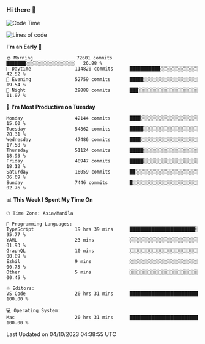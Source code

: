 ### Hi there 👋

<!--START_SECTION:waka-->
![Code Time](http://img.shields.io/badge/Code%20Time-4%2C399%20hrs%208%20mins-blue)

![Lines of code](https://img.shields.io/badge/From%20Hello%20World%20I%27ve%20Written-105.3%20million%20lines%20of%20code-blue)

**I'm an Early 🐤** 

```text
🌞 Morning                72601 commits       ███████░░░░░░░░░░░░░░░░░░   26.88 % 
🌆 Daytime                114820 commits      ███████████░░░░░░░░░░░░░░   42.52 % 
🌃 Evening                52759 commits       █████░░░░░░░░░░░░░░░░░░░░   19.54 % 
🌙 Night                  29888 commits       ███░░░░░░░░░░░░░░░░░░░░░░   11.07 % 
```
📅 **I'm Most Productive on Tuesday** 

```text
Monday                   42144 commits       ████░░░░░░░░░░░░░░░░░░░░░   15.60 % 
Tuesday                  54862 commits       █████░░░░░░░░░░░░░░░░░░░░   20.31 % 
Wednesday                47486 commits       ████░░░░░░░░░░░░░░░░░░░░░   17.58 % 
Thursday                 51124 commits       █████░░░░░░░░░░░░░░░░░░░░   18.93 % 
Friday                   48947 commits       █████░░░░░░░░░░░░░░░░░░░░   18.12 % 
Saturday                 18059 commits       ██░░░░░░░░░░░░░░░░░░░░░░░   06.69 % 
Sunday                   7446 commits        █░░░░░░░░░░░░░░░░░░░░░░░░   02.76 % 
```


📊 **This Week I Spent My Time On** 

```text
🕑︎ Time Zone: Asia/Manila

💬 Programming Languages: 
TypeScript               19 hrs 39 mins      ████████████████████████░   95.77 % 
YAML                     23 mins             ░░░░░░░░░░░░░░░░░░░░░░░░░   01.93 % 
GraphQL                  10 mins             ░░░░░░░░░░░░░░░░░░░░░░░░░   00.89 % 
Ezhil                    9 mins              ░░░░░░░░░░░░░░░░░░░░░░░░░   00.75 % 
Other                    5 mins              ░░░░░░░░░░░░░░░░░░░░░░░░░   00.45 % 

🔥 Editors: 
VS Code                  20 hrs 31 mins      █████████████████████████   100.00 % 

💻 Operating System: 
Mac                      20 hrs 31 mins      █████████████████████████   100.00 % 
```


 Last Updated on 04/10/2023 04:38:55 UTC
<!--END_SECTION:waka-->


<!--
**rad182/rad182** is a ✨ _special_ ✨ repository because its `README.md` (this file) appears on your GitHub profile.

Here are some ideas to get you started:

- 🔭 I’m currently working on ...
- 🌱 I’m currently learning ...
- 👯 I’m looking to collaborate on ...
- 🤔 I’m looking for help with ...
- 💬 Ask me about ...
- 📫 How to reach me: ...
- 😄 Pronouns: ...
- ⚡ Fun fact: ...
-->
